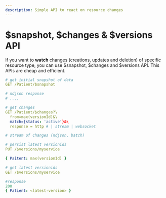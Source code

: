 ```yaml
---
description: Simple API to react on resource changes
---
```


# $snapshot, $changes & $versions API

If you want to **watch** changes \(creations, updates and deletion\) of specific resource type, you can use $snapshot, $changes and $versions API. This APIs are cheap and efficient.

```yaml
# get initial snapshot of data
GET /Patient/$snapshot

# ndjson response
# ....

# get changes
GET /Patient/$changes?\
  from=max(versionId)&\ 
  match={status: 'active'}&\
  response = http # | stream | websocket

# stream of changes (ndjson, batch)

# persist latest versionids
PUT /$versions/myservice

{ Paitent: max(versionId) }

# get latest versionids
GET /$versions/myservice

#response
200
{ Patient: <latest-version> }


```


